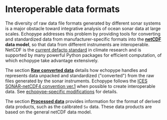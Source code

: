 # Interoperable data formats

The diversity of raw data file formats generated by different sonar systems is a major obstacle toward integrative analysis of ocean sonar data at large scales. Echopype addresses this problem by providing tools for converting and standardized data from manufacturer-specific formats into the **[netCDF](https://www.unidata.ucar.edu/software/netcdf/) data model**, so that data from different instruments are interoperable. NetCDF is the [current defacto standard](https://clouds.eos.ubc.ca/~phil/courses/parallel_python/02_xarray_zarr.html) in climate research and is supported by many powerful Python packages for efficient computation, of which echopype take advantage extensively. 

The section [**Raw converted data**](data-format:raw-data) details how echopype handles and represents data unpacked and standardized ("converted") from the raw files generated by the sonar instruments. Echopype follows the [ICES SONAR-netCDF4 convention ver.1](http://www.ices.dk/sites/pub/Publication%20Reports/Cooperative%20Research%20Report%20(CRR)/CRR341.pdf) when possible to create interoperable data. See [echopype-specific modifications](data-format:mod-to-sonart-netcdf4) for details.

The section [**Processed data**](data-format:processed-data) provides information for the format of derived data products, such as the calibrated `Sv` data. These data products are based on the general netCDF data model.
